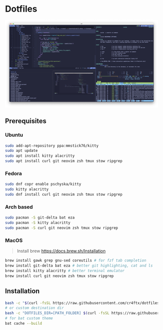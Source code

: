 # Dotfiles

![Dotfiles](./dotfiles.png "Screenshot of this dotfiles")

## Prerequisites

### Ubuntu

```bash
sudo add-apt-repository ppa:mmstick76/kitty
sudo apt update
sudo apt install kitty alacritty
sudo apt install curl git neovim zsh tmux stow ripgrep
```

### Fedora

```bash
sudo dnf copr enable pschyska/kitty
sudo kitty alacritty
sudo dnf install curl git neovim zsh tmux stow ripgrep
```

### Arch based

```bash
sudo pacman -S git-delta bat eza
sudo pacman -S kitty alacritty
sudo pacman -S curl git neovim zsh tmux stow ripgrep
```

### MacOS

> Install brew https://docs.brew.sh/Installation

```bash
brew install gawk grep gnu-sed coreutils # for fzf tab completion
brew install git-delta bat eza # better git highlighting, cat and ls
brew install kitty alacritty # better terminal emulator
brew install curl git neovim zsh tmux stow ripgrep
```

## Installation

```bash
bash -c "$(curl -fsSL https://raw.githubusercontent.com/cr4ftx/dotfiles/master/install.sh)"
# or custom destination dir
bash -c "DOTFILES_DIR=[PATH_FOLDER] $(curl -fsSL https://raw.githubusercontent.com/cr4ftx/dotfiles/master/install.sh)"
# for bat custom theme
bat cache --build
```
